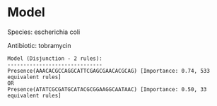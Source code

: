 
# Model

Species: escherichia coli

Antibiotic: tobramycin

```
Model (Disjunction - 2 rules):
------------------------------
Presence(AAACACGCCAGGCATTCGAGCGAACACGCAG) [Importance: 0.74, 533 equivalent rules]
OR
Presence(ATATCGCGATGCATACGCGGAAGGCAATAAC) [Importance: 0.50, 33 equivalent rules]

```

